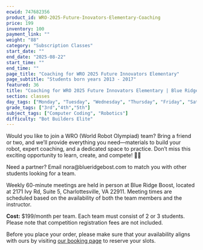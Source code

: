 ```yaml
---
ecwid: 747682356
product_id: WRO-2025-Future-Inovators-Elementary-Coaching
price: 199
inventory: 100
payment_link: ""
weight: "88"
category: "Subscription Classes"
start_date: ""
end_date: "2025-08-22"
start_time: ""
end_time: ""
page_title: "Coaching for WRO 2025 Future Innovators Elementary"
page_subtitle: "Students born years 2013 - 2017"
featured: 36
title: "Coaching for WRO 2025 Future Innovators Elementary | Blue Ridge Boost"
section: classes
day_tags: ["Monday", "Tuesday", "Wednesday", "Thursday", "Friday", "Saturday", "Sunday"]
grade_tags: ["3rd","4th","5th"]
subject_tags: ["Computer Coding", "Robotics"]
difficulty: "Bot Builders Elite"
---
```

<p>Would you like to join a WRO (World Robot Olympiad) team? Bring a friend or two, and we’ll provide everything you need—materials to build your robot, expert coaching, and a dedicated space to practice. Don’t miss this exciting opportunity to learn, create, and compete! 🚀🤖</p><p>Need a partner? Email nora@blueridgebost.com to match you with other students looking for a team.</p><p>Weekly 60-minute meetings are held in person at Blue Ridge Boost, located at 2171 Ivy Rd, Suite 5, Charlottesville, VA 22911. Meeting times are scheduled based on the availability of both the team members and the instructor.</p><p><strong>Cost:</strong> $199/month per team. Each team must consist of 2 or 3 students. Please note that competition registration fees are not included.</p><p>Before you place your order, please make sure that your availability aligns with ours by visiting <a href="https://blueridgeboost-wro-future-innovators.youcanbook.me" target="_blank">our booking page</a> to reserve your slots.<br></p>
